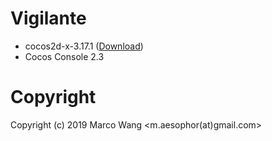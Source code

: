 # Vigilante
* cocos2d-x-3.17.1 ([Download](https://cocos2d-x.org/filedown/cocos2d-x-3.17.1))
* Cocos Console 2.3

# Copyright
Copyright (c) 2019 Marco Wang <m.aesophor(at)gmail.com>
